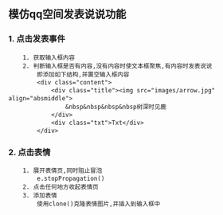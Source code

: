## 模仿qq空间发表说说功能


### 1. 点击发表事件
        1. 获取输入框内容  
        2. 判断输入框是否有内容,没有内容时使文本框聚焦,有内容时发表说说  
            即添加如下结构,并置空输入框内容  
            <div class="content">  
                <div class="title"><img src="images/arrow.jpg" align="absmiddle">  
                    &nbsp&nbsp&nbsp&nbsp树深时见鹿  
                </div>  
                <div class="txt">Txt</div>  
            </div>  
### 2. 点击表情
        1. 展开表情页,同时阻止冒泡  
            e.stopPropagation()  
        2. 点击任何地方收起表情页  
        3. 添加表情  
            使用clone()克隆表情图片,并插入到输入框中

<!-- contenteditable="true"将div变成文本输入框  
    align="absmiddle"图片文字和图片对齐方式  
-->